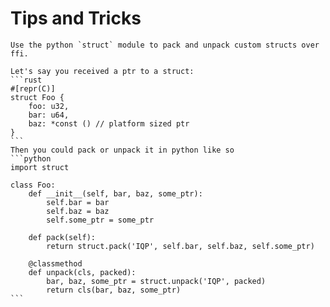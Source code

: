 # Tips and Tricks

~~~admonish tip title = "Use the `struct` module" collapsible = true
Use the python `struct` module to pack and unpack custom structs over ffi.

Let's say you received a ptr to a struct:
```rust
#[repr(C)]
struct Foo {
    foo: u32,
    bar: u64,
    baz: *const () // platform sized ptr
}
```
Then you could pack or unpack it in python like so
```python
import struct

class Foo:
    def __init__(self, bar, baz, some_ptr):
        self.bar = bar
        self.baz = baz
        self.some_ptr = some_ptr

    def pack(self):
        return struct.pack('IQP', self.bar, self.baz, self.some_ptr)

    @classmethod
    def unpack(cls, packed):
        bar, baz, some_ptr = struct.unpack('IQP', packed)
        return cls(bar, baz, some_ptr)
```
~~~
